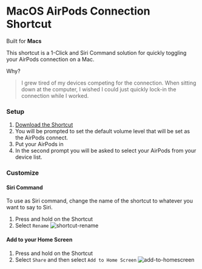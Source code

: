# MacOS AirPods Connection Shortcut
Built for **Macs**

This shortcut is a 1-Click and Siri Command solution for quickly toggling your AirPods connection on a Mac.

Why?
> I grew tired of my devices competing for the connection. When sitting down at the computer, I wished I could just quickly lock-in the connection while I worked.

### Setup

1. [Download the Shortcut](https://www.icloud.com/shortcuts/91f3f485bbd64757895033567d3ba03e)
2. You will be prompted to set the default volume level that will be set as the AirPods connect.
3. Put your AirPods in
4. In the second prompt you will be asked to select your AirPods from your device list.

### Customize
#### Siri Command
To use as Siri command, change the name of the shortcut to whatever you want to say to Siri.
1. Press and hold on the Shortcut
2. Select `Rename`
    ![shortcut-rename](src/shortcut-rename.png)

#### Add to your Home Screen
1. Press and hold on the Shortcut
2. Select `Share` and then select `Add to Home Screen`
   ![add-to-homescreen](src/add-to-homescreen.png)